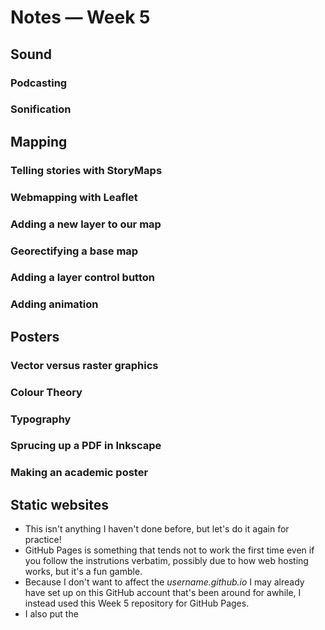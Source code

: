 # Notes — Week 5

## Sound

### Podcasting

### Sonification

## Mapping

### Telling stories with StoryMaps

### Webmapping with Leaflet

### Adding a new layer to our map

### Georectifying a base map

### Adding a layer control button

### Adding animation

## Posters

### Vector versus raster graphics

### Colour Theory

### Typography

### Sprucing up a PDF in Inkscape

### Making an academic poster

## Static websites

* This isn't anything I haven't done before, but let's do it again for practice!
* GitHub Pages is something that tends not to work the first time even if you follow the instrutions verbatim, possibly due to how web hosting works, but it's a fun gamble.
* Because I don't want to affect the *username.github.io* I may already have set up on this GitHub account that's been around for awhile, I instead used this Week 5 repository for GitHub Pages.
* I also put the 